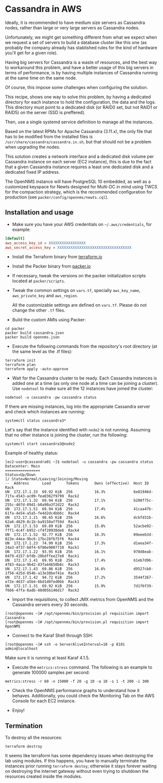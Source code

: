 # Cassandra in AWS

Ideally, it is recommended to have medium size servers as Cassandra nodes, rather than large or very large servers as Cassandra nodes.

Unfortunately, we might get something different from what we expect when we request a set of servers to build a database cluster like this one (as probably the company already has stablished rules for the kind of hardware you'll get for a given role).

Having big servers for Cassandra is a waste of resources, and the best way to workaround this problem, and have a better usage of this big servers in terms of performance, is by having multiple instances of Cassandra running at the same time on the same node.

Of course, this impose some challenges when configuring the solution.

This recipe, shows one way to solve this problem, by having a dedicated directory for each instance to hold the configuration, the data and the logs. This directory must point to a dedicated disk (or RAID0 set, but not RAID1 or RAID5) on the server (SSD is preffered).

Then, use a single systemd service definition to manage all the instances.

Based on the latest RPMs for Apache Cassandra (3.11.x), the only file that has to be modified from the installed files is `/usr/share/cassandra/cassandra.in.sh`, but that should not be a problem when upgrading the nodes.

This solution creates a network interface and a dedicated disk volume per Cassandra instance on each server (EC2 instance), this is due to the fact that a given Cassandra instance requires a least one dedicated disk and a dedicated fixed IP address.

The OpenNMS instance will have PostgreSQL 10 embedded, as well as a customized keyspace for Newts designed for Multi-DC in mind using TWCS for the compaction strategy, which is the recommended configuration for production (see `packer/config/opennms/newts.cql`).

## Installation and usage

* Make sure you have your AWS credentials on `~/.aws/credentials`, for example:

```INI
[default]
aws_access_key_id = XXXXXXXXXXXXXXXXX
aws_secret_access_key = XXXXXXXXXXXXXXXXXXXXXXXXXXXXXXXXXX
```

* Install the Terraform binary from [terraform.io](https://www.terraform.io)

* Install the Packer binary from [packer.io](https://www.packer.io)

* If necessary, tweak the versions on the packer initialization scripts located at `packer/scripts`.

* Tweak the common settings on `vars.tf`, specially `aws_key_name`, `aws_private_key` and `aws_region`.

  All the customizable settings are defined on `vars.tf`. Please do not change the other `.tf` files.

* Build the custom AMIs using Packer:

```SHELL
cd packer
packer build cassandra.json
packer build opennms.json
```

* Execute the following commands from the repository's root directory (at the same level as the .tf files):

```SHELL
terraform init
terraform plan
terraform apply -auto-approve
```

* Wait for the Cassandra cluster to be ready. Each Cassandra instances is added one at a time (as only one node at a time can be joining a cluster). Use `nodetool` to make sure all the 12 instances have joined the cluster:

```SHELL
nodetool -u cassandra -pw cassandra status
```

If there are missing instances, log into the appropriate Cassandra server and check which instances are running:

```SHELL
systemctl status cassandra3*
```

Let's say that the instance identified with `node2` is not running. Assuming that no other instance is joining the cluster, run the following:

```SHELL
systemctl start cassandra3@node2
```

Example of healthy status:

```SHELL
[ec2-user@cassandra01 ~]$ nodetool -u cassandra -pw cassandra status
Datacenter: Main
================
Status=Up/Down
|/ State=Normal/Leaving/Joining/Moving
--  Address      Load       Tokens       Owns (effective)  Host ID                               Rack
UN  172.17.1.33  69.92 KiB  256          16.3%             6e81946d-71fa-4543-ac09-fea0362f9799  Rack2
UN  172.17.1.32  69.94 KiB  256          17.1%             b208f75c-255c-467d-89d1-b0a90a3f2d22  Rack2
UN  172.17.1.51  69.94 KiB  256          17.4%             41caa47b-61fa-4e54-a5a5-fe4d2dc4bb6c  Rack4
UN  172.17.1.21  98.65 KiB  256          16.6%             dcbfd31b-62a6-4629-8c1b-ba9150aff59d  Rack1
UN  172.17.1.53  69.89 KiB  256          15.8%             52acbe92-fff1-4c4f-b952-cf4f20930de6  Rack4
UN  172.17.1.52  92.77 KiB  256          16.3%             09eeeb3d-023e-44ea-9bc6-17bc28fb75f6  Rack4
UN  172.17.1.23  74.99 KiB  256          17.3%             d1eea34f-24a3-4f37-b8f4-6f86e9807710  Rack1
UN  172.17.1.22  93.95 KiB  256          16.1%             970d8eab-0479-4157-bfdb-20bdffee27e0  Rack1
UN  172.17.1.41  69.95 KiB  256          17.4%             b1eb7d96-4f83-4aca-9b42-83fa44650b8c  Rack3
UN  172.17.1.43  69.86 KiB  256          16.6%             d9527cb8-1f56-425d-854b-a13e38bef41e  Rack3
UN  172.17.1.42  94.72 KiB  256          17.2%             3544f267-e72e-4637-a5b4-6bd1d8fed0bb  Rack3
UN  172.17.1.31  69.92 KiB  256          15.9%             7d1f6f39-f666-47fa-8adb-60d05b146d17  Rack2
```

* Import the requisitions, to collect JMX metrics from OpenNMS and the Cassandra servers every 30 seconds.

```SHELL
[root@opennms ~]# /opt/opennms/bin/provision.pl requisition import Cassandra
[root@opennms ~]# /opt/opennms/bin/provision.pl requisition import OpenNMS
```

* Connect to the Karaf Shell through SSH:

```SHELL
[root@opennms ~]# ssh -o ServerAliveInterval=10 -p 8101 admin@localhost
```

  Make sure it is running at least Karaf 4.1.5.

* Execute the `metrics:stress` command. The following is an example to generate 100000 samples per second:

```
metrics:stress -r 60 -n 15000 -f 20 -g 10 -a 10 -s 1 -t 200 -i 300
```

* Check the OpenNMS performance graphs to understand how it behaves. Additionally, you could check the Monitoring Tab on the AWS Console for each EC2 instance.

* Enjoy!

## Termination

To destroy all the resources:

```shell
terraform destroy
```

It seems like terraform has some dependency issues when destroying the lab using modules. If this happens, you have to manually terminate the instances prior running `terraform destoy`; otherwise it stays forever waiting on destroying the internet gateway without even trying to shutdown the resources created inside the modules.